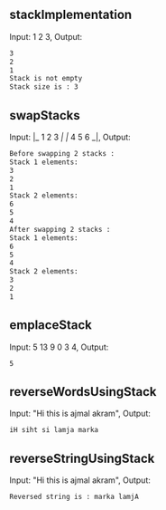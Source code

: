 stackImplementation
----------------------
Input: 1 2 3,
Output:
```bash
3
2
1
Stack is not empty
Stack size is : 3
```

swapStacks
------------------------
Input: |_ 1 2 3 _| |_ 4 5 6 _|,
Output:
```bash
Before swapping 2 stacks :
Stack 1 elements: 
3
2
1
Stack 2 elements: 
6
5
4
After swapping 2 stacks :
Stack 1 elements: 
6
5
4
Stack 2 elements: 
3
2
1
```

emplaceStack
-----------------------
Input: 5 13 9 0 3 4,
Output:
```bash
5
```

reverseWordsUsingStack
-----------------------
Input: "Hi this is ajmal akram",
Output: 
```bash
iH siht si lamja marka
```

reverseStringUsingStack
-------------------------
Input: "Hi this is ajmal akram",
Output: 
```bash
Reversed string is : marka lamjA
```
